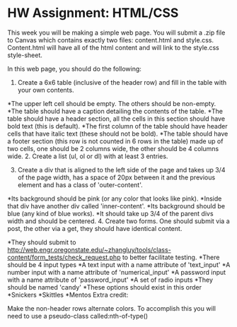 # HW Assignment: HTML/CSS
 
This week you will be making a simple web page. You will submit a .zip file to Canvas which contains exactly two files: content.html and style.css. Content.html will have all of the html content and will link to the style.css style-sheet.

In this web page, you should do the following:

1. Create a 6x6 table (inclusive of the header row) and fill in the table with your own contents.

*The upper left cell should be empty. The others should be non-empty.
*The table should have a caption detailing the contents of the table.
*The table should have a header section, all the cells in this section should have bold text (this is default).
*The first column of the table should have header cells that have italic text (these should not be bold).
*The table should have a footer section (this row is not counted in 6 rows in the table) made up of two cells, one should be 2 columns wide, the other should be 4 columns wide.
2. Create a list (ul, ol or dl) with at least 3 entries.

3. Create a div that is aligned to the left side of the page and takes up 3/4 of the page width, has a space of 20px between it and the previous element and has a class of 'outer-content'.

*Its background should be pink (or any color that looks like pink).
*Inside that div have another div called 'inner-content'.
	*Its background should be blue (any kind of blue works).
	*It should take up 3/4 of the parent divs width and should be centered.
4. Create two forms. One should submit via a post, the other via a get, they should have identical content.

*They should submit to http://web.engr.oregonstate.edu/~zhangluy/tools/class-content/form_tests/check_request.php to better facilitate testing.
*There should be 4 input types
	*A text input with a name attribute of 'text_input'
	*A number input with a name attribute of 'numerical_input'
	*A password input with a name attribute of 'password_input'
	*A set of radio inputs
		*They should be named 'candy'
		*These options should exist in this order
			*Snickers
			*Skittles
			*Mentos
Extra credit:

Make the non-header rows alternate colors. To accomplish this you will need to use a pseudo-class called:nth-of-type()